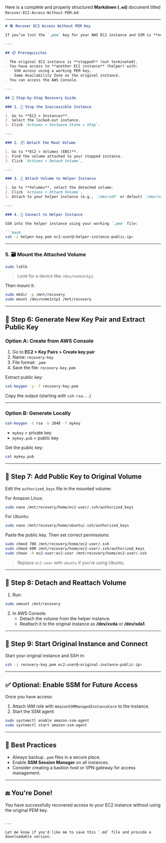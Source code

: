 Here is a complete and properly structured **Markdown (`.md`)** document titled `Recover-EC2-Access-Without-PEM.md`:

---

```markdown
# 🛠️ Recover EC2 Access Without PEM Key

If you’ve lost the `.pem` key for your AWS EC2 instance and SSM is **not enabled**, you can still regain access by mounting the root volume on another (helper) instance and adding a new SSH key.

---

## 📋 Prerequisites

- The original EC2 instance is **stopped** (not terminated).
- You have access to **another EC2 instance** (helper) with:
  - SSH access using a working PEM key.
  - Same Availability Zone as the original instance.
- You can access the AWS Console.

---

## 🧭 Step-by-Step Recovery Guide

### 1. 🛑 Stop the Inaccessible Instance

1. Go to **EC2 > Instances**.
2. Select the locked-out instance.
3. Click `Actions > Instance State > Stop`.

---

### 2. 📦 Detach the Root Volume

1. Go to **EC2 > Volumes (EBS)**.
2. Find the volume attached to your stopped instance.
3. Click `Actions > Detach Volume`.

---

### 3. 🔁 Attach Volume to Helper Instance

1. Go to **Volumes**, select the detached volume.
2. Click `Actions > Attach Volume`.
3. Attach to your helper instance (e.g., `/dev/sdf` or default `/dev/nvme1n1`).

---

### 4. 🔐 Connect to Helper Instance

SSH into the helper instance using your working `.pem` file:

```bash
ssh -i helper-key.pem ec2-user@<helper-instance-public-ip>
```

---

### 5. 🗃️ Mount the Attached Volume

```bash
sudo lsblk
```

> Look for a device like `/dev/nvme1n1p1`.

Then mount it:

```bash
sudo mkdir -p /mnt/recovery
sudo mount /dev/nvme1n1p1 /mnt/recovery
```

---

## 🔑 Step 6: Generate New Key Pair and Extract Public Key

### Option A: Create from AWS Console

1. Go to **EC2 > Key Pairs > Create key pair**
2. Name: `recovery-key`
3. File format: `.pem`
4. Save the file: `recovery-key.pem`

Extract public key:

```bash
ssh-keygen -y -f recovery-key.pem
```

Copy the output (starting with `ssh-rsa...`)

---

### Option B: Generate Locally

```bash
ssh-keygen -t rsa -b 2048 -f mykey
```

- `mykey` = private key
- `mykey.pub` = public key

Get the public key:

```bash
cat mykey.pub
```

---

## 🔧 Step 7: Add Public Key to Original Volume

Edit the `authorized_keys` file in the mounted volume:

For Amazon Linux:
```bash
sudo nano /mnt/recovery/home/ec2-user/.ssh/authorized_keys
```

For Ubuntu:
```bash
sudo nano /mnt/recovery/home/ubuntu/.ssh/authorized_keys
```

Paste the public key. Then set correct permissions:

```bash
sudo chmod 700 /mnt/recovery/home/ec2-user/.ssh
sudo chmod 600 /mnt/recovery/home/ec2-user/.ssh/authorized_keys
sudo chown -R ec2-user:ec2-user /mnt/recovery/home/ec2-user/.ssh
```

> Replace `ec2-user` with `ubuntu` if you're using Ubuntu.

---

## 🔁 Step 8: Detach and Reattach Volume

1. Run:
```bash
sudo umount /mnt/recovery
```

2. In AWS Console:
   - Detach the volume from the helper instance.
   - Reattach it to the original instance as **/dev/xvda** or **/dev/sda1**.

---

## 🚀 Step 9: Start Original Instance and Connect

Start your original instance and SSH in:

```bash
ssh -i recovery-key.pem ec2-user@<original-instance-public-ip>
```

---

## ✅ Optional: Enable SSM for Future Access

Once you have access:

1. Attach IAM role with `AmazonSSMManagedInstanceCore` to the instance.
2. Start the SSM agent:

```bash
sudo systemctl enable amazon-ssm-agent
sudo systemctl start amazon-ssm-agent
```

---

## 🧠 Best Practices

- Always backup `.pem` files in a secure place.
- Enable **SSM Session Manager** on all instances.
- Consider creating a bastion host or VPN gateway for access management.

---

## 🔚 You're Done!

You have successfully recovered access to your EC2 instance without using the original PEM key.

```

---

Let me know if you'd like me to save this `.md` file and provide a downloadable version.
